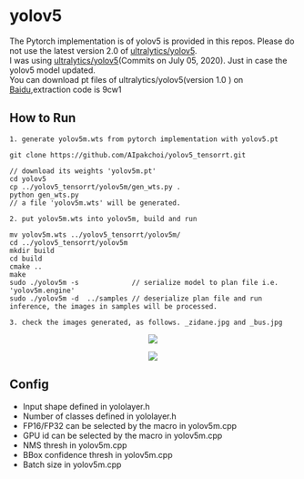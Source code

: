 # yolov5

The Pytorch implementation is of yolov5 is provided in this repos. Please do not use the latest version 2.0 of [ultralytics/yolov5](https://github.com/ultralytics/yolov5).\
I was using [ultralytics/yolov5](https://github.com/ultralytics/yolov5)(Commits on July 05, 2020). Just in case the yolov5 model updated.\
You can download pt files of ultralytics/yolov5(version 1.0 ) on [Baidu](https://pan.baidu.com/s/1uFc8CNCINV1F4ta-PlcAGw),extraction code is 9cw1

## How to Run

```
1. generate yolov5m.wts from pytorch implementation with yolov5.pt

git clone https://github.com/AIpakchoi/yolov5_tensorrt.git

// download its weights 'yolov5m.pt'
cd yolov5
cp ../yolov5_tensorrt/yolov5m/gen_wts.py .
python gen_wts.py
// a file 'yolov5m.wts' will be generated.

2. put yolov5m.wts into yolov5m, build and run

mv yolov5m.wts ../yolov5_tensorrt/yolov5m/
cd ../yolov5_tensorrt/yolov5m
mkdir build
cd build
cmake ..
make
sudo ./yolov5m -s             // serialize model to plan file i.e. 'yolov5m.engine'
sudo ./yolov5m -d  ../samples // deserialize plan file and run inference, the images in samples will be processed.

3. check the images generated, as follows. _zidane.jpg and _bus.jpg
```

<p align="center">
<img src="https://user-images.githubusercontent.com/15235574/78247927-4d9fac00-751e-11ea-8b1b-704a0aeb3fcf.jpg">
</p>

<p align="center">
<img src="https://user-images.githubusercontent.com/15235574/78247970-60b27c00-751e-11ea-88df-41473fed4823.jpg">
</p>

## Config

- Input shape defined in yololayer.h
- Number of classes defined in yololayer.h
- FP16/FP32 can be selected by the macro in yolov5m.cpp
- GPU id can be selected by the macro in yolov5m.cpp
- NMS thresh in yolov5m.cpp
- BBox confidence thresh in yolov5m.cpp
- Batch size in yolov5m.cpp

